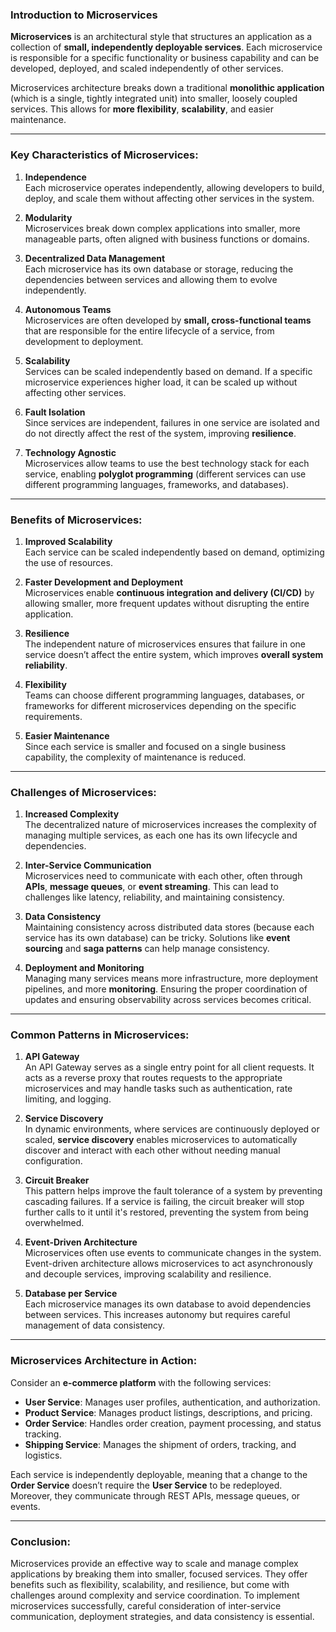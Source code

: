### **Introduction to Microservices**

**Microservices** is an architectural style that structures an application as a collection of **small, independently deployable services**. Each microservice is responsible for a specific functionality or business capability and can be developed, deployed, and scaled independently of other services.

Microservices architecture breaks down a traditional **monolithic application** (which is a single, tightly integrated unit) into smaller, loosely coupled services. This allows for **more flexibility**, **scalability**, and easier maintenance.

---

### **Key Characteristics of Microservices:**

1. **Independence**  
   Each microservice operates independently, allowing developers to build, deploy, and scale them without affecting other services in the system.

2. **Modularity**  
   Microservices break down complex applications into smaller, more manageable parts, often aligned with business functions or domains.

3. **Decentralized Data Management**  
   Each microservice has its own database or storage, reducing the dependencies between services and allowing them to evolve independently.

4. **Autonomous Teams**  
   Microservices are often developed by **small, cross-functional teams** that are responsible for the entire lifecycle of a service, from development to deployment.

5. **Scalability**  
   Services can be scaled independently based on demand. If a specific microservice experiences higher load, it can be scaled up without affecting other services.

6. **Fault Isolation**  
   Since services are independent, failures in one service are isolated and do not directly affect the rest of the system, improving **resilience**.

7. **Technology Agnostic**  
   Microservices allow teams to use the best technology stack for each service, enabling **polyglot programming** (different services can use different programming languages, frameworks, and databases).

---

### **Benefits of Microservices:**

1. **Improved Scalability**  
   Each service can be scaled independently based on demand, optimizing the use of resources.

2. **Faster Development and Deployment**  
   Microservices enable **continuous integration and delivery (CI/CD)** by allowing smaller, more frequent updates without disrupting the entire application.

3. **Resilience**  
   The independent nature of microservices ensures that failure in one service doesn’t affect the entire system, which improves **overall system reliability**.

4. **Flexibility**  
   Teams can choose different programming languages, databases, or frameworks for different microservices depending on the specific requirements.

5. **Easier Maintenance**  
   Since each service is smaller and focused on a single business capability, the complexity of maintenance is reduced.

---

### **Challenges of Microservices:**

1. **Increased Complexity**  
   The decentralized nature of microservices increases the complexity of managing multiple services, as each one has its own lifecycle and dependencies.

2. **Inter-Service Communication**  
   Microservices need to communicate with each other, often through **APIs**, **message queues**, or **event streaming**. This can lead to challenges like latency, reliability, and maintaining consistency.

3. **Data Consistency**  
   Maintaining consistency across distributed data stores (because each service has its own database) can be tricky. Solutions like **event sourcing** and **saga patterns** can help manage consistency.

4. **Deployment and Monitoring**  
   Managing many services means more infrastructure, more deployment pipelines, and more **monitoring**. Ensuring the proper coordination of updates and ensuring observability across services becomes critical.

---

### **Common Patterns in Microservices:**

1. **API Gateway**  
   An API Gateway serves as a single entry point for all client requests. It acts as a reverse proxy that routes requests to the appropriate microservices and may handle tasks such as authentication, rate limiting, and logging.

2. **Service Discovery**  
   In dynamic environments, where services are continuously deployed or scaled, **service discovery** enables microservices to automatically discover and interact with each other without needing manual configuration.

3. **Circuit Breaker**  
   This pattern helps improve the fault tolerance of a system by preventing cascading failures. If a service is failing, the circuit breaker will stop further calls to it until it's restored, preventing the system from being overwhelmed.

4. **Event-Driven Architecture**  
   Microservices often use events to communicate changes in the system. Event-driven architecture allows microservices to act asynchronously and decouple services, improving scalability and resilience.

5. **Database per Service**  
   Each microservice manages its own database to avoid dependencies between services. This increases autonomy but requires careful management of data consistency.

---

### **Microservices Architecture in Action:**

Consider an **e-commerce platform** with the following services:  
- **User Service**: Manages user profiles, authentication, and authorization.  
- **Product Service**: Manages product listings, descriptions, and pricing.  
- **Order Service**: Handles order creation, payment processing, and status tracking.  
- **Shipping Service**: Manages the shipment of orders, tracking, and logistics.

Each service is independently deployable, meaning that a change to the **Order Service** doesn’t require the **User Service** to be redeployed. Moreover, they communicate through REST APIs, message queues, or events.

---

### **Conclusion:**

Microservices provide an effective way to scale and manage complex applications by breaking them into smaller, focused services. They offer benefits such as flexibility, scalability, and resilience, but come with challenges around complexity and service coordination. To implement microservices successfully, careful consideration of inter-service communication, deployment strategies, and data consistency is essential.
